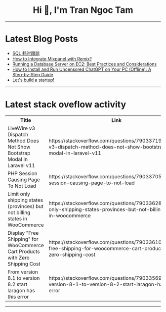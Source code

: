 <h1 align="center">Hi 👋, I'm Tran Ngoc Tam</h1>

---

# Latest Blog Posts 
<!-- BLOG-POST-LIST:START -->
- [SQL 耗时跟踪](https://dev.to/truman_999999999/sql-hao-shi-gen-zong-5fc5)
- [How to Integrate Mixpanel with Remix?](https://dev.to/tr-ibe/how-to-integrate-mixpanel-with-remix-46if)
- [Running a Database Server on EC2: Best Practices and Considerations](https://dev.to/naveedsaeed/running-a-database-server-on-ec2-best-practices-and-considerations-2e2f)
- [How to Install and Run Uncensored ChatGPT on Your PC &lpar;Offline&rpar;: A Step-by-Step Guide](https://dev.to/mr_nova/how-to-install-and-run-uncensored-chatgpt-on-your-pc-offline-a-step-by-step-guide-i9h)
- [Let&#39;s build a startup!](https://dev.to/pqpvc/lets-build-a-startup-1h26)
<!-- BLOG-POST-LIST:END -->

---

# Latest stack oveflow activity
<table>
  <tr><th>Title</th><th>Link</th></tr>
  <!-- STACKOVERFLOW:START --><tr><td>LiveWire v3 Dispatch Method Does Not Show Bootstrap Modal In Laravel v11</td><td>https://stackoverflow.com/questions/79033719/livewire-v3-dispatch-method-does-not-show-bootstrap-modal-in-laravel-v11</td></tr><tr><td>PHP Session Causing Page To Not Load</td><td>https://stackoverflow.com/questions/79033705/php-session-causing-page-to-not-load</td></tr><tr><td>Limit only shipping states &lpar;provinces&rpar; but not billing states in WooCommerce</td><td>https://stackoverflow.com/questions/79033628/limit-only-shipping-states-provinces-but-not-billing-states-in-woocommerce</td></tr><tr><td>Display &quot;Free Shipping&quot; for WooCommerce Cart Products with Zero Shipping Cost</td><td>https://stackoverflow.com/questions/79033610/display-free-shipping-for-woocommerce-cart-products-with-zero-shipping-cost</td></tr><tr><td>From version 8.1 to version 8.2 start laragon has this error</td><td>https://stackoverflow.com/questions/79033569/from-version-8-1-to-version-8-2-start-laragon-has-this-error</td></tr><!-- STACKOVERFLOW:END -->
</table>

---


